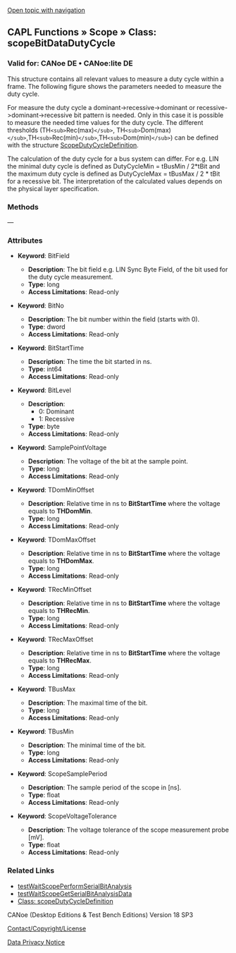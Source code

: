 [Open topic with navigation](../../../../../CANoeDEFamily.htm#Topics/CAPLFunctions/Scope/Classes/CAPLfunctionScopeBitDataDutyCycle.md)

## CAPL Functions » Scope » Class: scopeBitDataDutyCycle

### Valid for: CANoe DE • CANoe:lite DE

This structure contains all relevant values to measure a duty cycle within a frame. The following figure shows the parameters needed to measure the duty cycle.

For measure the duty cycle a dominant->recessive->dominant or recessive->dominant->recessive bit pattern is needed. Only in this case it is possible to measure the needed time values for the duty cycle. The different thresholds (TH`<sub>`Rec(max)`</sub>`, TH`<sub>`Dom(max)`</sub>`,TH`<sub>`Rec(min)`</sub>`,TH`<sub>`Dom(min)`</sub>`) can be defined with the structure [ScopeDutyCycleDefinition](CAPLfunctionScopeDutyCycleDefinition.md).

The calculation of the duty cycle for a bus system can differ. For e.g. LIN the minimal duty cycle is defined as DutyCycleMin = tBusMin / 2*tBit and the maximum duty cycle is defined as DutyCycleMax = tBusMax / 2 * tBit for a recessive bit. The interpretation of the calculated values depends on the physical layer specification.

### Methods

—

### Attributes

- **Keyword**: BitField
  - **Description**: The bit field e.g. LIN Sync Byte Field, of the bit used for the duty cycle measurement.
  - **Type**: long
  - **Access Limitations**: Read-only

- **Keyword**: BitNo
  - **Description**: The bit number within the field (starts with 0).
  - **Type**: dword
  - **Access Limitations**: Read-only

- **Keyword**: BitStartTime
  - **Description**: The time the bit started in ns.
  - **Type**: int64
  - **Access Limitations**: Read-only

- **Keyword**: BitLevel
  - **Description**:
    - 0: Dominant
    - 1: Recessive
  - **Type**: byte
  - **Access Limitations**: Read-only

- **Keyword**: SamplePointVoltage
  - **Description**: The voltage of the bit at the sample point.
  - **Type**: long
  - **Access Limitations**: Read-only

- **Keyword**: TDomMinOffset
  - **Description**: Relative time in ns to **BitStartTime** where the voltage equals to **THDomMin**.
  - **Type**: long
  - **Access Limitations**: Read-only

- **Keyword**: TDomMaxOffset
  - **Description**: Relative time in ns to **BitStartTime** where the voltage equals to **THDomMax**.
  - **Type**: long
  - **Access Limitations**: Read-only

- **Keyword**: TRecMinOffset
  - **Description**: Relative time in ns to **BitStartTime** where the voltage equals to **THRecMin**.
  - **Type**: long
  - **Access Limitations**: Read-only

- **Keyword**: TRecMaxOffset
  - **Description**: Relative time in ns to **BitStartTime** where the voltage equals to **THRecMax**.
  - **Type**: long
  - **Access Limitations**: Read-only

- **Keyword**: TBusMax
  - **Description**: The maximal time of the bit.
  - **Type**: long
  - **Access Limitations**: Read-only

- **Keyword**: TBusMin
  - **Description**: The minimal time of the bit.
  - **Type**: long
  - **Access Limitations**: Read-only

- **Keyword**: ScopeSamplePeriod
  - **Description**: The sample period of the scope in [ns].
  - **Type**: float
  - **Access Limitations**: Read-only

- **Keyword**: ScopeVoltageTolerance
  - **Description**: The voltage tolerance of the scope measurement probe [mV].
  - **Type**: float
  - **Access Limitations**: Read-only

### Related Links

- [testWaitScopePerformSerialBitAnalysis](../../Test/Functions/CAPLfunctionTestWaitScopePerformSerialBitAnalysis.md)
- [testWaitScopeGetSerialBitAnalysisData](../../Test/Functions/CAPLfunctionTestWaitScopeGetSerialBitAnalysisData.md)
- [Class: scopeDutyCycleDefinition](CAPLfunctionScopeDutyCycleDefinition.md)

CANoe (Desktop Editions & Test Bench Editions) Version 18 SP3

[Contact/Copyright/License](../../../Shared/ContactCopyrightLicense.md)

[Data Privacy Notice](https://www.vector.com/int/en/company/get-info/privacy-policy/)
